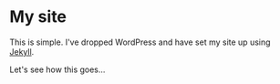 # My site

This is simple. I've dropped WordPress and have set my site up using [Jekyll](http://jekyllrb.com/). 

Let's see how this goes...
